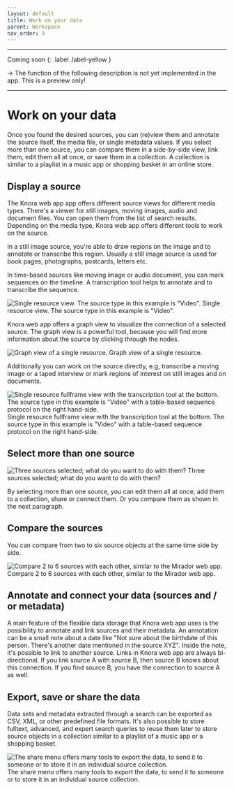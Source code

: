 ```yaml
---
layout: default
title: Work on your data
parent: Workspace
nav_order: 3
---
```


---

Coming soon
{: .label .label-yellow }

&rarr; The function of the following description is not yet implemented in the app. This is a preview only!

---

# Work on your data

Once you found the desired sources, you can (re)view them and annotate the source itself, the media file, or single metadata values. If you select more than one source, you can compare them in a side-by-side view, link them, edit them all at once, or save them in a collection. A collection is similar to a playlist in a music app or shopping basket in an online store.

## Display a source

The Knora web app app offers different source views for different media types. There's a viewer for still images, moving images, audio and document files. You can open them from the list of search results. Depending on the media type, Knora web app offers different tools to work on the source.

In a still image source, you're able to draw regions on the image and to annotate or transcribe this region. Usually a still image source is used for book pages, photographs, postcards, letters etc.

In time-based sources like moving image or audio document, you can mark sequences on the timeline. A transcription tool helps to annotate and to transcribe the sequence.

![Single resource view. The source type in this example is "Video".](/assets/images/source-selected-one.png)
Single resource view. The source type in this example is "Video".

Knora web app offers a graph view to visualize the connection of a selected source. The graph view is a powerful tool, because you will find more information about the source by clicking through the nodes.

![Graph view of a single resource.](/assets/images/source-graph-view.png)
Graph view of a single resource.

Additionally you can work on the source directly, e.g, transcribe a moving image or a taped interview or mark regions of interest on still images and on documents.

![Single resource fullframe view with the transcription tool at the bottom. The source type in this example is "Video" with a table-based sequence protocol on the right hand-side.](/assets/images/source-selected-fullframe.png)
Single resource fullframe view with the transcription tool at the bottom. The source type in this example is "Video" with a table-based sequence protocol on the right hand-side.

## Select more than one source

![Three sources selected; what do you want to do with them?](/assets/images/source-selected-three.png)
Three sources selected; what do you want to do with them?

By selecting more than one source, you can edit them all at once, add them to a collection, share or connect them. Or you compare them as shown in the next paragraph.

## Compare the sources

You can compare from two to six source objects at the same time side by side.

![Compare 2 to 6 sources with each other, similar to the Mirador web app.](/assets/images/source-compare-viewer.png)
Compare 2 to 6 sources with each other, similar to the Mirador web app.

## Annotate and connect your data (sources and / or metadata)

A main feature of the flexible data storage that Knora web app uses is the possibility to annotate and link sources and their metadata. An annotation can be a small note about a date like "Not sure about the birthdate of this person. There's another date mentioned in the source XYZ". Inside the note, it's possible to link to another source.
Links in Knora web app are always bi-directional. If you link source A with source B, then source B knows about this connection. If you find source B, you have the connection to source A as well.

## Export, save or share the data

Data sets and metadata extracted through a search can be exported as CSV, XML, or other predefined file formats.
It's also possible to store fulltext, advanced, and expert search queries to reuse them later to store source objects in a collection similar to a playlist of a music app or a shopping basket.

![The share menu offers many tools to export the data, to send it to someone or to store it in an individual source collection.](/assets/images/share-export-menu.png)
The share menu offers many tools to export the data, to send it to someone or to store it in an individual source collection.
